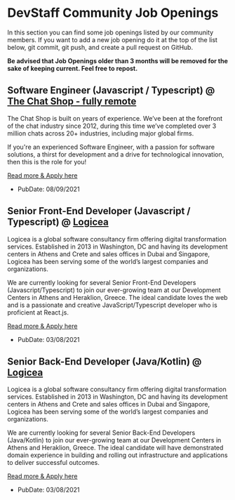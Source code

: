 # DevStaff Community Job Openings

In this section you can find some job openings listed by our community members. If you want to add a new job opening do it at the top of the list below, git commit, git push, and create a pull request on GitHub.

__Be advised that Job Openings older than 3 months will be removed for the sake of keeping current. Feel free to repost.__

## Software Engineer (Javascript / Typescript) @ [The Chat Shop - fully remote](https://www.thechatshop.com/)
The Chat Shop is built on years of experience. We’ve been at the forefront of the chat industry since 2012, during this time we’ve completed over 3 million chats across 20+ industries, including major global firms.

If you're an experienced Software Engineer, with a passion for software solutions, a thirst for development and a drive for technological innovation, then this is the role for you!

[Read more & Apply here](https://jointhefamily.thechatshop.com/jobs/1330266-software-engineer-fully-remote-greece)

* PubDate: 08/09/2021

## Senior Front-End Developer (Javascript / Typescript) @ [Logicea](https://www.logicea.com/careers/21-JST20-gr)
Logicea is a global software consultancy firm offering digital transformation services. Established in 2013 in Washington, DC and having its development centers in Athens and Crete and sales offices in Dubai and Singapore, Logicea has been serving some of the world’s largest companies and organizations. 

We are currently looking for several Senior Front-End Developers (Javascript/Typescript) to join our ever-growing team at our Development Centers in Athens and Heraklion, Greece. The ideal candidate loves the web and is a passionate and creative JavaScript/Typescript developer who is proficient at React.js.

[Read more & Apply here](https://www.logicea.com/careers/21-JST20-gr)

* PubDate: 03/08/2021


## Senior Back-End Developer (Java/Kotlin) @ [Logicea](https://www.logicea.com/careers/21-JVK20-gr)
Logicea is a global software consultancy firm offering digital transformation services. Established in 2013 in Washington, DC and having its development centers in Athens and Crete and sales offices in Dubai and Singapore, Logicea has been serving some of the world’s largest companies and organizations.

We are currently looking for several Senior Back-End Developers (Java/Kotlin) to join our ever-growing team at our Development Centers in Athens and Heraklion, Greece. The ideal candidate will have demonstrated domain experience in building and rolling out infrastructure and applications to deliver successful outcomes.

[Read more & Apply here](https://www.logicea.com/careers/21-JVK20-gr)

* PubDate: 03/08/2021
